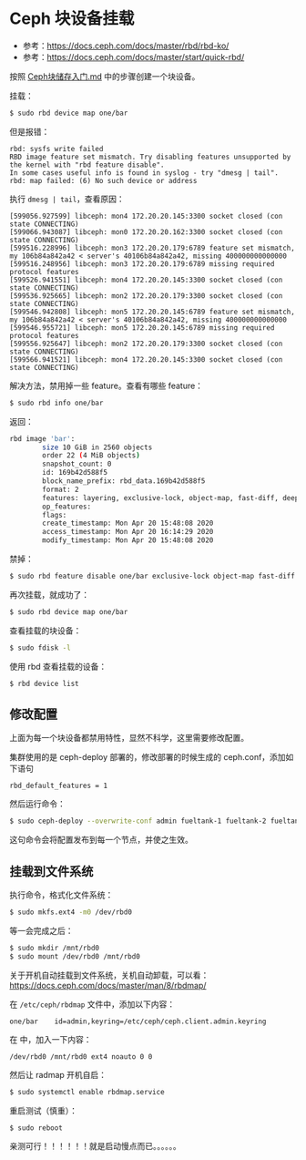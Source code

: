 # Ceph 块设备挂载

- 参考：https://docs.ceph.com/docs/master/rbd/rbd-ko/
- 参考：https://docs.ceph.com/docs/master/start/quick-rbd/



按照  [Ceph块储存入门.md](Ceph块储存入门.md)  中的步骤创建一个块设备。

挂载：

```bash
$ sudo rbd device map one/bar
```

但是报错：

```
rbd: sysfs write failed
RBD image feature set mismatch. Try disabling features unsupported by the kernel with "rbd feature disable".
In some cases useful info is found in syslog - try "dmesg | tail".
rbd: map failed: (6) No such device or address
```

执行 `dmesg | tail`，查看原因：

```
[599056.927599] libceph: mon4 172.20.20.145:3300 socket closed (con state CONNECTING)
[599066.943087] libceph: mon0 172.20.20.162:3300 socket closed (con state CONNECTING)
[599516.228996] libceph: mon3 172.20.20.179:6789 feature set mismatch, my 106b84a842a42 < server's 40106b84a842a42, missing 400000000000000
[599516.248956] libceph: mon3 172.20.20.179:6789 missing required protocol features
[599526.941551] libceph: mon4 172.20.20.145:3300 socket closed (con state CONNECTING)
[599536.925665] libceph: mon2 172.20.20.179:3300 socket closed (con state CONNECTING)
[599546.942808] libceph: mon5 172.20.20.145:6789 feature set mismatch, my 106b84a842a42 < server's 40106b84a842a42, missing 400000000000000
[599546.955721] libceph: mon5 172.20.20.145:6789 missing required protocol features
[599556.925647] libceph: mon2 172.20.20.179:3300 socket closed (con state CONNECTING)
[599566.941521] libceph: mon4 172.20.20.145:3300 socket closed (con state CONNECTING)
```

解决方法，禁用掉一些 feature。查看有哪些 feature：

```bash
$ sudo rbd info one/bar
```

返回：

```bash
rbd image 'bar':
        size 10 GiB in 2560 objects
        order 22 (4 MiB objects)
        snapshot_count: 0
        id: 169b42d588f5
        block_name_prefix: rbd_data.169b42d588f5
        format: 2
        features: layering, exclusive-lock, object-map, fast-diff, deep-flatten
        op_features: 
        flags: 
        create_timestamp: Mon Apr 20 15:48:08 2020
        access_timestamp: Mon Apr 20 16:14:29 2020
        modify_timestamp: Mon Apr 20 15:48:08 2020
```

禁掉：

```bash
$ sudo rbd feature disable one/bar exclusive-lock object-map fast-diff deep-flatten
```

再次挂载，就成功了：

```bash
$ sudo rbd device map one/bar
```

查看挂载的块设备：

```bash
$ sudo fdisk -l
```

使用 rbd 查看挂载的设备：

```bash
$ rbd device list
```



## 修改配置

上面为每一个块设备都禁用特性，显然不科学，这里需要修改配置。

集群使用的是 ceph-deploy 部署的，修改部署的时候生成的 ceph.conf，添加如下语句

```
rbd_default_features = 1
```

然后运行命令：

```bash
$ sudo ceph-deploy --overwrite-conf admin fueltank-1 fueltank-2 fueltank-3
```

这句命令会将配置发布到每一个节点，并使之生效。



## 挂载到文件系统

执行命令，格式化文件系统：

```bash
$ sudo mkfs.ext4 -m0 /dev/rbd0
```

等一会完成之后：

```bash
$ sudo mkdir /mnt/rbd0
$ sudo mount /dev/rbd0 /mnt/rbd0
```

关于开机自动挂载到文件系统，关机自动卸载，可以看：https://docs.ceph.com/docs/master/man/8/rbdmap/

在 `/etc/ceph/rbdmap` 文件中，添加以下内容：

```
one/bar    id=admin,keyring=/etc/ceph/ceph.client.admin.keyring
```

在 中，加入一下内容：

```
/dev/rbd0 /mnt/rbd0 ext4 noauto 0 0
```

然后让 radmap 开机自启：

```bash
$ sudo systemctl enable rbdmap.service
```

重启测试（慎重）：

```bash
$ sudo reboot
```

亲测可行！！！！！！就是启动慢点而已。。。。。。






